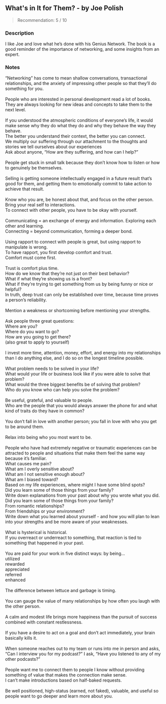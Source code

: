 ## What's in It for Them? - by Joe Polish
> Recommendation: 5 / 10
    
### Description
I like Joe and love what he’s done with his Genius Network. The book is a good reminder of the importance of networking, and some insights from an expert.
    
### Notes
“Networking” has come to mean shallow conversations, transactional relationships, and the anxiety of impressing other people so that they’ll do something for you.<br>
<br>
People who are interested in personal development read a lot of books. They are always looking for new ideas and concepts to take them to the next level.<br>
<br>
If you understood the atmospheric conditions of everyone’s life, it would make sense why they do what they do and why they behave the way they behave.<br>
The better you understand their context, the better you can connect.<br>
We multiply our suffering through our attachment to the thoughts and stories we tell ourselves about our experiences<br>
Ask about anyone, “How are they suffering, and how can I help?”<br>
<br>
People get stuck in small talk because they don’t know how to listen or how to genuinely be themselves.<br>
<br>
Selling is getting someone intellectually engaged in a future result that’s good for them, and getting them to emotionally commit to take action to achieve that result.<br>
<br>
Know who you are, be honest about that, and focus on the other person.<br>
Bring your real self to interactions.<br>
To connect with other people, you have to be okay with yourself.<br>
<br>
Communicating = an exchange of energy and information.  Exploring each other and learning.<br>
Connecting = beyond communication, forming a deeper bond.<br>
<br>
Using rapport to connect with people is great, but using rapport to manipulate is wrong.<br>
To have rapport, you first develop comfort and trust.<br>
Comfort must come first.<br>
<br>
Trust is comfort plus time.<br>
How do we know that they’re not just on their best behavior?<br>
What if what they’re showing us is a front?<br>
What if they’re trying to get something from us by being funny or nice or helpful?<br>
In truth, deep trust can only be established over time, because time proves a person’s reliability.<br>
<br>
Mention a weakness or shortcoming before mentioning your strengths.<br>
<br>
Ask people three great questions:<br>
Where are you?<br>
Where do you want to go?<br>
How are you going to get there?<br>
(also great to apply to yourself)<br>
<br>
I invest more time, attention, money, effort, and energy into my relationships than I do anything else, and I do so on the longest timeline possible.<br>
<br>
What problem needs to be solved in your life?<br>
What would your life or business look like if you were able to solve that problem?<br>
What would the three biggest benefits be of solving that problem?<br>
Who do you know who can help you solve the problem?<br>
<br>
Be useful, grateful, and valuable to people.<br>
Who are the people that you would always answer the phone for and what kind of traits do they have in common?<br>
<br>
You don’t fall in love with another person; you fall in love with who you get to be around them.<br>
<br>
Relax into being who you most want to be.<br>
<br>
People who have had extremely negative or traumatic experiences can be attracted to people and situations that make them feel the same way because it’s familiar.<br>
What causes me pain?<br>
What am I overly sensitive about?<br>
What am I not sensitive enough about?<br>
What am I biased toward?<br>
Based on my life experiences, where might I have some blind spots?<br>
Did you learn some of those things from your family?<br>
Write down explanations from your past about why you wrote what you did.<br>
Did you learn some of those things from your family?<br>
From romantic relationships?<br>
From friendships or your environment?<br>
Write down what you learned about yourself - and how you will plan to lean into your strengths and be more aware of your weaknesses.<br>
<br>
What is hysterical is historical.<br>
If you overreact or underreact to something, that reaction is tied to something that happened in your past.<br>
<br>
You are paid for your work in five distinct ways: by being...<br>
utilized<br>
rewarded<br>
appreciated<br>
referred<br>
enhanced<br>
<br>
The difference between lettuce and garbage is timing.<br>
<br>
You can gauge the value of many relationships by how often you laugh with the other person.<br>
<br>
A calm and modest life brings more happiness than the pursuit of success combined with constant restlessness.<br>
<br>
If you have a desire to act on a goal and don’t act immediately, your brain basically kills it.<br>
<br>
When someone reaches out to my team or runs into me in person and asks, “Can I interview you for my podcast?” I ask, “Have you listened to any of my other podcasts?”<br>
<br>
People want me to connect them to people I know without providing something of value that makes the connection make sense.<br>
I can’t make introductions based on half-baked requests.<br>
<br>
Be well positioned, high-status (earned, not faked), valuable, and useful so people want to go deeper and learn more about you.
